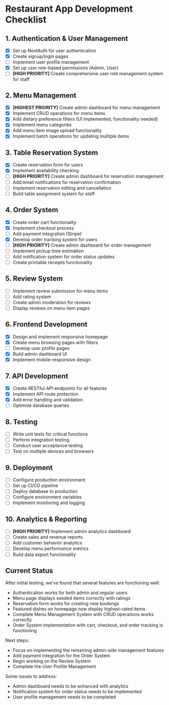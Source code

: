 # Restaurant App Development Checklist

## 1. Authentication & User Management
- [x] Set up NextAuth for user authentication
- [x] Create signup/login pages
- [ ] Implement user profile management
- [x] Set up user role-based permissions (Admin, User)
- [ ] **[HIGH PRIORITY]** Create comprehensive user role management system for staff

## 2. Menu Management
- [x] **[HIGHEST PRIORITY]** Create admin dashboard for menu management
- [x] Implement CRUD operations for menu items
- [x] Add dietary preference filters (UI implemented, functionality needed)
- [x] Implement menu categories
- [x] Add menu item image upload functionality
- [x] Implement batch operations for updating multiple items

## 3. Table Reservation System
- [x] Create reservation form for users
- [x] Implement availability checking
- [ ] **[HIGH PRIORITY]** Create admin dashboard for reservation management
- [ ] Add email notifications for reservation confirmation
- [ ] Implement reservation editing and cancellation
- [ ] Build table assignment system for staff

## 4. Order System
- [x] Create order cart functionality
- [x] Implement checkout process
- [ ] Add payment integration (Stripe)
- [x] Develop order tracking system for users
- [ ] **[HIGH PRIORITY]** Create admin dashboard for order management
- [ ] Implement pickup time estimation
- [ ] Add notification system for order status updates
- [ ] Create printable receipts functionality

## 5. Review System
- [ ] Implement review submission for menu items
- [ ] Add rating system
- [ ] Create admin moderation for reviews
- [ ] Display reviews on menu item pages

## 6. Frontend Development
- [x] Design and implement responsive homepage
- [x] Create menu browsing pages with filters
- [ ] Develop user profile pages
- [x] Build admin dashboard UI
- [x] Implement mobile-responsive design

## 7. API Development
- [x] Create RESTful API endpoints for all features
- [x] Implement API route protection
- [x] Add error handling and validation
- [ ] Optimize database queries

## 8. Testing
- [ ] Write unit tests for critical functions
- [ ] Perform integration testing
- [ ] Conduct user acceptance testing
- [ ] Test on multiple devices and browsers

## 9. Deployment
- [ ] Configure production environment
- [ ] Set up CI/CD pipeline
- [ ] Deploy database to production
- [ ] Configure environment variables
- [ ] Implement monitoring and logging

## 10. Analytics & Reporting
- [ ] **[HIGH PRIORITY]** Implement admin analytics dashboard
- [ ] Create sales and revenue reports
- [ ] Add customer behavior analytics
- [ ] Develop menu performance metrics
- [ ] Build data export functionality

## Current Status
After initial testing, we've found that several features are functioning well:
- Authentication works for both admin and regular users
- Menu page displays seeded items correctly with ratings
- Reservation form works for creating new bookings
- Featured dishes on homepage now display highest-rated items
- Complete Menu Management System with CRUD operations works correctly
- Order System implementation with cart, checkout, and order tracking is functioning

Next steps:
- Focus on implementing the remaining admin-side management features
- Add payment integration for the Order System
- Begin working on the Review System
- Complete the User Profile Management

Some issues to address:
- Admin dashboard needs to be enhanced with analytics
- Notification system for order status needs to be implemented
- User profile management needs to be completed 